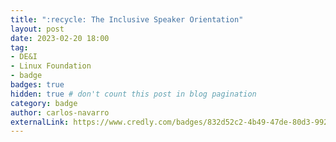 ```yaml
---
title: ":recycle: The Inclusive Speaker Orientation"
layout: post
date: 2023-02-20 18:00
tag:
- DE&I
- Linux Foundation
- badge
badges: true
hidden: true # don't count this post in blog pagination
category: badge
author: carlos-navarro
externalLink: https://www.credly.com/badges/832d52c2-4b49-47de-80d3-9922055a2a61
---
```

